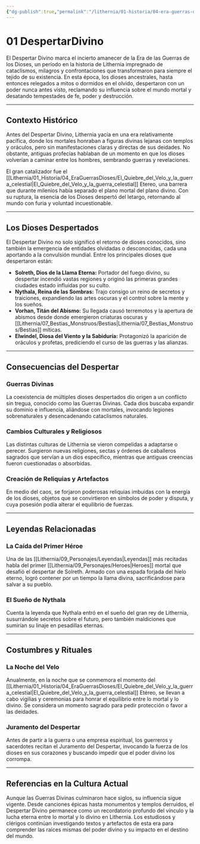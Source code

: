 ```yaml
---
{"dg-publish":true,"permalink":"/lithernia/01-historia/04-era-guerras-dioses/01-despertar-divino/","title":"Despertar Divino","tags":["lithernia","evento-historico","era-guerras-dioses"]}
---
```


# 01 DespertarDivino

El Despertar Divino marca el incierto amanecer de la Era de las Guerras de los Dioses, un período en la historia de Lithernia impregnado de cataclismos, milagros y confrontaciones que transformaron para siempre el tejido de su existencia. En esta época, los dioses ancestrales, hasta entonces relegados a mitos o dormidos en el olvido, despertaron con un poder nunca antes visto, reclamando su influencia sobre el mundo mortal y desatando tempestades de fe, poder y destrucción.

---

## Contexto Histórico

Antes del Despertar Divino, Lithernia yacía en una era relativamente pacífica, donde los mortales honraban a figuras divinas lejanas con templos y oráculos, pero sin manifestaciones claras y directas de sus deidades. No obstante, antiguas profecías hablaban de un momento en que los dioses volverían a caminar entre los hombres, sembrando guerras y revelaciones.

El gran catalizador fue el [[Lithernia/01_Historia/04_EraGuerrasDioses/El_Quiebre_del_Velo_y_la_guerra_celestial\|El_Quiebre_del_Velo_y_la_guerra_celestial]] Etereo, una barrera que durante milenios había separado el plano mortal del plano divino. Con su ruptura, la esencia de los Dioses despertó del letargo, retornando al mundo con furia y voluntad incuestionable.

---

## Los Dioses Despertados

El Despertar Divino no solo significó el retorno de dioses conocidos, sino también la emergencia de entidades olvidadas o desconocidas, cada una aportando a la convulsión mundial. Entre los principales dioses que despertaron están:

- **Solreth, Dios de la Llama Eterna:** Portador del fuego divino, su despertar incendió vastas regiones y originó las primeras grandes ciudades estado influidas por su culto.
- **Nythala, Reina de las Sombras:** Trajo consigo un reino de secretos y traiciones, expandiendo las artes oscuras y el control sobre la mente y los sueños.
- **Vorhan, Titán del Abismo:** Su llegada causó terremotos y la apertura de abismos desde donde emergieron criaturas oscuras y [[Lithernia/07_Bestias_Monstruos/Bestias\|Lithernia/07_Bestias_Monstruos/Bestias]] míticas.
- **Elwindel, Diosa del Viento y la Sabiduría:** Protagonizó la aparición de oráculos y profetas, prediciendo el curso de las guerras y las alianzas.

---

## Consecuencias del Despertar

### Guerras Divinas

La coexistencia de múltiples dioses despertados dio origen a un conflicto sin tregua, conocido como las Guerras Divinas. Cada dios buscaba expandir su dominio e influencia, aliándose con mortales, invocando legiones sobrenaturales y desencadenando cataclismos naturales.

### Cambios Culturales y Religiosos

Las distintas culturas de Lithernia se vieron compelidas a adaptarse o perecer. Surgieron nuevas religiones, sectas y órdenes de caballeros sagrados que servían a un dios específico, mientras que antiguas creencias fueron cuestionadas o absorbidas.

### Creación de Reliquias y Artefactos

En medio del caos, se forjaron poderosas reliquias imbuidas con la energía de los dioses, objetos que se convirtieron en símbolos de poder y disputa, y cuya posesión podía alterar el equilibrio de fuerzas.

---

## Leyendas Relacionadas

### La Caída del Primer Héroe

Una de las [[Lithernia/09_Personajes/Leyendas\|Leyendas]] más recitadas habla del primer [[Lithernia/09_Personajes/Heroes\|Heroes]] mortal que desafió el despertar de Solreth. Armado con una espada forjada del hielo eterno, logró contener por un tiempo la llama divina, sacrificándose para salvar a su pueblo.

### El Sueño de Nythala

Cuenta la leyenda que Nythala entró en el sueño del gran rey de Lithernia, susurrándole secretos sobre el futuro, pero también maldiciones que sumirían su linaje en pesadillas eternas.

---

## Costumbres y Rituales

### La Noche del Velo

Anualmente, en la noche que se conmemora el momento del [[Lithernia/01_Historia/04_EraGuerrasDioses/El_Quiebre_del_Velo_y_la_guerra_celestial\|El_Quiebre_del_Velo_y_la_guerra_celestial]] Etéreo, se llevan a cabo vigilias y ceremonias para honrar el equilibrio entre lo mortal y lo divino. Se considera un momento sagrado para pedir protección o favor a las deidades.

### Juramento del Despertar

Antes de partir a la guerra o una empresa espiritual, los guerreros y sacerdotes recitan el Juramento del Despertar, invocando la fuerza de los dioses en sus corazones y buscando impedir que el poder divino los corrompa.

---

## Referencias en la Cultura Actual

Aunque las Guerras Divinas culminaron hace siglos, su influencia sigue vigente. Desde canciones épicas hasta monumentos y templos derruidos, el Despertar Divino permanece como un recordatorio profundo del vínculo y la lucha eterna entre lo mortal y lo divino en Lithernia. Los estudiosos y clérigos continúan investigando textos y artefactos de esta era para comprender las raíces mismas del poder divino y su impacto en el destino del mundo.